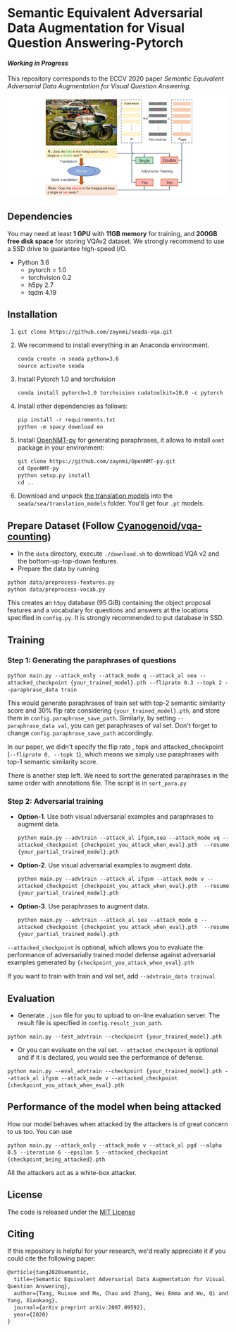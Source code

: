 # Semantic Equivalent Adversarial Data Augmentation for Visual Question Answering-Pytorch

#### *Working in Progress*

This repository corresponds to the ECCV 2020 paper *Semantic Equivalent Adversarial Data Augmentation for Visual Question Answering*.

![](fig/overview.png)

## Dependencies

You may need at least **1 GPU** with **11GB memory**  for training, and **200GB free disk space** for storing VQAv2 dataset. We strongly recommend to use a SSD drive to guarantee high-speed I/O.

- Python 3.6
  - pytorch = 1.0
  - torchvision 0.2
  - h5py 2.7
  - tqdm 4.19

## Installation

1. ```
   git clone https://github.com/zaynmi/seada-vqa.git
   ```

2. We recommend to install everything in an Anaconda environment.

   ```
   conda create -n seada python=3.6
   source activate seada
   ```

3. Install Pytorch 1.0 and torchvision 

   ```
   conda install pytorch=1.0 torchvision cudatoolkit=10.0 -c pytorch
   ```

4. Install other dependencies as follows:

   ```
   pip install -r requirements.txt
   python -m spacy download en
   ```

5. Install [OpenNMT-py](https://github.com/OpenNMT/OpenNMT-py) for generating paraphrases, it allows to install `onmt` package in your environment: 

   ```
   git clone https://github.com/zaynmi/OpenNMT-py.git
   cd OpenNMT-py
   python setup.py install
   cd ..
   ```

6. Download and unpack [the translation models](https://drive.google.com/open?id=1b2upZvq5kM0lN0T7YaAY30xRdbamuk9y) into the `seada/sea/translation_models` folder. You'll get four `.pt` models.

## Prepare Dataset (Follow [Cyanogenoid/vqa-counting](https://github.com/Cyanogenoid/vqa-counting))

- In the `data` directory, execute `./download.sh` to download VQA v2 and the bottom-up-top-down features.
- Prepare the data by running

```
python data/preprocess-features.py
python data/preprocess-vocab.py
```

This creates an `h5py` database (95 GiB) containing the object proposal features and a vocabulary for questions and answers at the locations specified in `config.py`. It is strongly recommended to put database in SSD. 

## Training

### Step 1: Generating the paraphrases of questions

```
python main.py --attack_only --attack_mode q --attack_al sea --attacked_checkpoint {your_trained_model}.pth --fliprate 0.3 --topk 2 --paraphrase_data train
```

This would generate paraphrases of train set with top-2 semantic similarity score and 30% flip rate considering `{your_trained_model}.pth`, and store them in `config.paraphrase_save_path`. Similarly, by setting `--paraphrase_data val`, you can get paraphrases of val set. Don't forget to change `config.paraphrase_save_path` accordingly. 

In our paper, we didn't specify the flip rate ,  topk and attacked_checkpoint (`--fliprate 0, --topk 1`), which means we simply use paraphrases with top-1 semantic similarity score.

There is another step left.  We need to sort the generated paraphrases in the same order with annotations file.  The script is in  `sort_para.py`

### Step 2: Adversarial training

- **Option-1**. Use both visual adversarial examples and paraphrases to augment data.

  ```
  python main.py --advtrain --attack_al ifgsm,sea --attack_mode vq --attacked_checkpoint {checkpoint_you_attack_when_eval}.pth  --resume {your_partial_trained_model}.pth
  ```

- **Option-2**. Use visual adversarial examples to augment data.

  ```
  python main.py --advtrain --attack_al ifgsm --attack_mode v --attacked_checkpoint {checkpoint_you_attack_when_eval}.pth  --resume {your_partial_trained_model}.pth
  ```

- **Option-3**. Use paraphrases to augment data.

  ```
  python main.py --advtrain --attack_al sea --attack_mode q --attacked_checkpoint {checkpoint_you_attack_when_eval}.pth  --resume {your_partial_trained_model}.pth
  ```

`--attacked_checkpoint` is optional, which allows you to evaluate the performance of adversarially trained model defense against adversarial examples generated by `{checkpoint_you_attack_when_eval}.pth`

If you want to train with train and val set, add `--advtrain_data trainval`

## Evaluation

- Generate `.json` file for you to upload to on-line evaluation server. The result file is specified in `config.result_json_path`.

```
python main.py --test_advtrain --checkpoint {your_trained_model}.pth
```

- Or you can evaluate on the val set. `--attacked_checkpoint` is optional and if it is declared, you would see the performance of defense.

```
python main.py --eval_advtrain --checkpoint {your_trained_model}.pth --attack_al ifgsm --attack_mode v --attacked_checkpoint {checkpoint_you_attack_when_eval}.pth 
```

## Performance of the model when being attacked

How our model behaves when attacked by the attackers is of great concern to us too. You can use

```
python main.py --attack_only --attack_mode v --attack_al pgd --alpha 0.5 --iteration 6 --epsilon 5 --attacked_checkpoint {checkpoint_being_attacked}.pth 
```

All the attackers act as a white-box attacker.

## License

The code is released under the [MIT License](https://github.com/zaynmi/semantic-equivalent-da-for-vqa/blob/master/LICENSE)

## Citing

If this repository is helpful for your research, we'd really appreciate it if you could cite the following paper:

```
@article{tang2020semantic,
  title={Semantic Equivalent Adversarial Data Augmentation for Visual Question Answering},
  author={Tang, Ruixue and Ma, Chao and Zhang, Wei Emma and Wu, Qi and Yang, Xiaokang},
  journal={arXiv preprint arXiv:2007.09592},
  year={2020}
}
```

